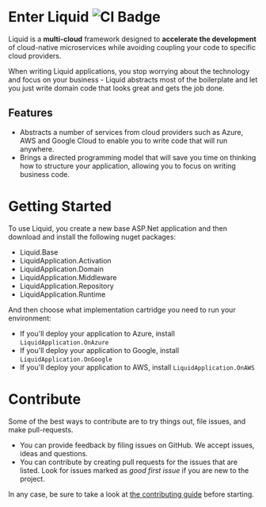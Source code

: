 # Enter Liquid ![CI Badge](https://github.com/Avanade/Liquid-Application-Framework/workflows/ASP.NET%20Core%20CI/badge.svg)
Liquid is a **multi-cloud** framework designed to **accelerate the development** of cloud-native microservices while avoiding coupling your code to specific cloud providers. 

When writing Liquid applications, you stop worrying about the technology and focus on your business - Liquid abstracts most of the boilerplate and let you just write domain code that looks great and gets the job done.

## Features

- Abstracts a number of services from cloud providers such as Azure, AWS and Google Cloud to enable you to write code that will run anywhere.
- Brings a directed programming model that will save you time on thinking how to structure your application, allowing you to focus on writing business code.

# Getting Started

To use Liquid, you create a new base ASP.Net application and then download and install the following nuget packages:

- Liquid.Base
- LiquidApplication.Activation
- LiquidApplication.Domain
- LiquidApplication.Middleware
- LiquidApplication.Repository
- LiquidApplication.Runtime

And then choose what implementation cartridge you need to run your environment:

- If you'll deploy your application to Azure, install `LiquidApplication.OnAzure`
- If you'll deploy your application to Google, install `LiquidApplication.OnGoogle`
- If you'll deploy your application to AWS, install `LiquidApplication.OnAWS`

# Contribute
Some of the best ways to contribute are to try things out, file issues, and make pull-requests.

- You can provide feedback by filing issues on GitHub. We accept issues, ideas and questions. 
- You can contribute by creating pull requests for the issues that are listed. Look for issues marked as _good first issue_ if you are new to the project.

In any case, be sure to take a look at [the contributing guide](CONTRIBUTING.md) before starting.
